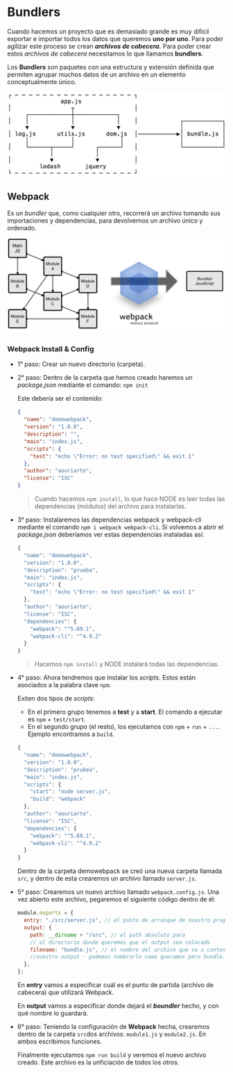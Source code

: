 # Bundlers

Cuando hacemos un proyecto que es demasiado grande es muy difícil exportar e importar todos los datos que queremos **uno por uno**. Para poder agilizar este proceso se crean **_archivos de cabecera._** Para poder crear estos _archivos de cabecera_ necesitamos lo que llamamos **bundlers**.

Los **Bundlers** son paquetes con una estructura y extensión definida que permiten agrupar muchos datos de un archivo en un elemento conceptualmente único.

![bundlers](../Images/bundlers.png)

## Webpack

Es un _bundler_ que, como cualquier otro, recorrerá un archivo tomando sus importaciones y dependencias, para devolvernos un archivo único y ordenado.

![webpack](../Images/webpack.png)

### Webpack Install & Config

- 1° paso: Crear un nuevo directorio (carpeta).
- 2° paso: Dentro de la carpeta que hemos creado haremos un _package.json_ mediante el comando: `npm init`

  Este debería ser el contenido:

  ```json
  {
    "name": "demowebpack",
    "version": "1.0.0",
    "description": "",
    "main": "index.js",
    "scripts": {
      "test": "echo \"Error: no test specified\" && exit 1"
    },
    "author": "aouriarte",
    "license": "ISC"
  }
  ```

  > Cuando hacemos `npm install`, lo que hace NODE es leer todas las dependencias (módulos) del archivo para instalarlas.

- 3° paso: Instalaremos las dependencias webpack y webpack-cli mediante el comando `npm i webpack webpack-cli`. Si volvemos a abrir el _package.json_ deberíamos ver estas dependencias instaladas así:

  ```js
  {
    "name": "demowebpack",
    "version": "1.0.0",
    "description": "prueba",
    "main": "index.js",
    "scripts": {
      "test": "echo \"Error: no test specified\" && exit 1"
    },
    "author": "aouriarte",
    "license": "ISC",
    "dependencies": {
      "webpack": "^5.69.1",
      "webpack-cli": "^4.9.2"
    }
  }
  ```

  > Hacemos `npm install` y NODE instalará todas las dependencias.

- 4° paso: Ahora tendremos que instalar los _scripts_. Estos están asociados a la palabra clave `npm`.

  Exiten dos tipos de _scripts_:

  - En el primero grupo tenemos a **test** y a **start**. El comando a ejecutar es `npm` + `test/start`.
  - En el segundo grupo (el resto), los ejecutamos con `npm` + `run` + `...`. Ejemplo encontramos a `build`.

  ```js
  {
    "name": "demowebpack",
    "version": "1.0.0",
    "description": "prubea",
    "main": "index.js",
    "scripts": {
      "start": "node server.js",
      "build": "webpack"
    },
    "author": "aouriarte",
    "license": "ISC",
    "dependencies": {
      "webpack": "^5.69.1",
      "webpack-cli": "^4.9.2"
    }
  }
  ```

  Dentro de la carpeta demowebpack se creó una nueva carpeta llamada `src`, y dentro de esta crearemos un archivo llamado `server.js`.

- 5° paso: Crearemos un nuevo archivo llamado `webpack.config.js`. Una vez abierto este archivo, pegaremos el siguiente código dentro de él:

  ```js
  module.exports = {
    entry: "./src/server.js", // el punto de arranque de nuestro programa
    output: {
      path: __dirname + "/src", // el path absoluto para
      // el directorio donde queremos que el output sea colocado
      filename: "bundle.js", // el nombre del archivo que va a contener
      //nuestro output - podemos nombrarlo como queramos pero bundle.js es lo típico
    },
  };
  ```

  En **entry** vamos a especificar cuál es el punto de partida (archivo de cabecera) que utilizará Webpack.

  En **output** vamos a especificar donde dejará el **_boundler_** hecho, y con qué nombre lo guardará.

- 6° paso: Teniendo la configuración de **Webpack** hecha, crearemos dentro de la carpeta `src`dos archivos: `module1.js` y `module2.js`. En ambos escribimos funciones.

  Finalmente ejecutamos `npm run build` y veremos el nuevo archivo creado. Este archivo es la unficiación de todos los otros.
